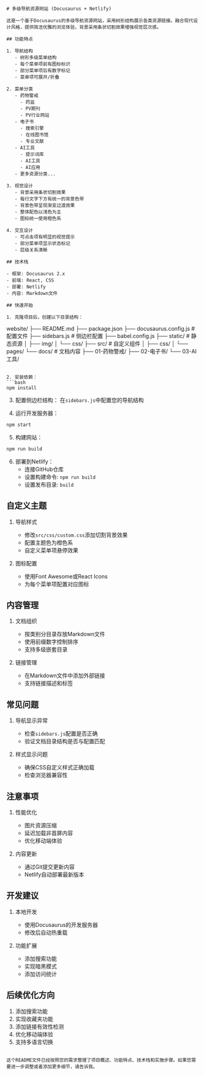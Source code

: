 
```markdown:d:\Program Files (x86)\Trae\tools\feishuduowebiaogeceshi\README.md
# 多级导航资源网站 (Docusaurus + Netlify)

这是一个基于Docusaurus的多级导航资源网站，采用树形结构展示各类资源链接。融合现代设计风格，提供简洁优雅的浏览体验，背景采用条状切割效果增强视觉层次感。

## 功能特点

1. 导航结构
   - 树形多级菜单结构
   - 每个菜单项前有图标标识
   - 部分菜单项后有数字标记
   - 菜单项可展开/折叠

2. 菜单分类
   - 药物警戒
     - 药监
     - PV期刊
     - PV行业网站
   - 电子书
     - 搜索引擎
     - 在线图书馆
     - 专业文献
   - AI工具
     - 提示词库
     - AI工具
     - AI应用
   - 更多资源分类...

3. 视觉设计
   - 背景采用条状切割效果
   - 每行文字下方有统一的背景色带
   - 背景色带呈现渐变过渡效果
   - 整体配色以浅色为主
   - 图标统一使用橙色系

4. 交互设计
   - 可点击项有明显的视觉提示
   - 部分菜单项显示状态标记
   - 层级关系清晰

## 技术栈

- 框架: Docusaurus 2.x
- 前端: React, CSS
- 部署: Netlify
- 内容: Markdown文件

## 快速开始

1. 克隆项目后，创建以下目录结构：
```
website/
├── README.md
├── package.json
├── docusaurus.config.js  # 配置文件
├── sidebars.js           # 侧边栏配置
├── babel.config.js
├── static/               # 静态资源
│   ├── img/
│   └── css/
├── src/                  # 自定义组件
│   ├── css/
│   └── pages/
└── docs/                 # 文档内容
    ├── 01-药物警戒/
    ├── 02-电子书/
    └── 03-AI工具/
```

2. 安装依赖：
```bash
npm install
```

3. 配置侧边栏结构：
在`sidebars.js`中配置您的导航结构

4. 运行开发服务器：
```bash
npm start
```

5. 构建网站：
```bash
npm run build
```

6. 部署到Netlify：
   - 连接GitHub仓库
   - 设置构建命令: `npm run build`
   - 设置发布目录: `build`

## 自定义主题

1. 导航样式
   - 修改`src/css/custom.css`添加切割背景效果
   - 配置主题色为橙色系
   - 自定义菜单项悬停效果

2. 图标配置
   - 使用Font Awesome或React Icons
   - 为每个菜单项配置对应图标

## 内容管理

1. 文档组织
   - 按类别分目录存放Markdown文件
   - 使用前缀数字控制排序
   - 支持多级嵌套目录

2. 链接管理
   - 在Markdown文件中添加外部链接
   - 支持链接描述和标签

## 常见问题

1. 导航显示异常
   - 检查`sidebars.js`配置是否正确
   - 验证文档目录结构是否与配置匹配

2. 样式显示问题
   - 确保CSS自定义样式正确加载
   - 检查浏览器兼容性

## 注意事项

1. 性能优化
   - 图片资源压缩
   - 延迟加载非首屏内容
   - 优化移动端体验

2. 内容更新
   - 通过Git提交更新内容
   - Netlify自动部署最新版本

## 开发建议

1. 本地开发
   - 使用Docusaurus的开发服务器
   - 修改后自动热重载

2. 功能扩展
   - 添加搜索功能
   - 实现暗黑模式
   - 添加访问统计

## 后续优化方向

1. 添加搜索功能
2. 实现收藏夹功能
3. 添加链接有效性检测
4. 优化移动端体验
5. 支持多语言切换
```

这个README文件已经按照您的需求整理了项目概述、功能特点、技术栈和实施步骤。如果您需要进一步调整或者添加更多细节，请告诉我。